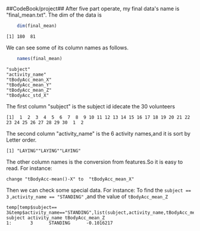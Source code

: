 ##CodeBook/project##
After five part operate, my final data's name is "final_mean.txt".
The dim of the data is
```R
    dim(final_mean)
```
    [1] 180  81
We can see some of its column names as follows.
```r
    names(final_mean)
```
    "subject"
    "activity_name"
    "tBodyAcc_mean_X"
    "tBodyAcc_mean_Y"
    "tBodyAcc_mean_Z"
    "tBodyAcc_std_X"
The first column "subject" is the subject id idecate the 30 volunteers

    [1]  1  2  3  4  5  6  7  8  9 10 11 12 13 14 15 16 17 18 19 20 21 22 23 24 25 26 27 28 29 30  1  2 
The second column "activity_name" is the 6 activity names,and it is sort by Letter order.

    [1] "LAYING""LAYING""LAYING"
    
The other column names is the conversion from features.So it is easy to read.
For instance:

    change "tBodyAcc-mean()-X" to  "tBodyAcc_mean_X"
Then we can check some special data.
For instance:
  To find the ```subject == 3``` ,```activity_name == "STANDING"``` ,and the value of ```tBodyAcc_mean_Z```
  
    temp[temp$subject== 3&temp$activity_name=="STANDING",list(subject,activity_name,tBodyAcc_mean_Z)]  
    subject activity_name tBodyAcc_mean_Z
    1:       3      STANDING      -0.1016217
